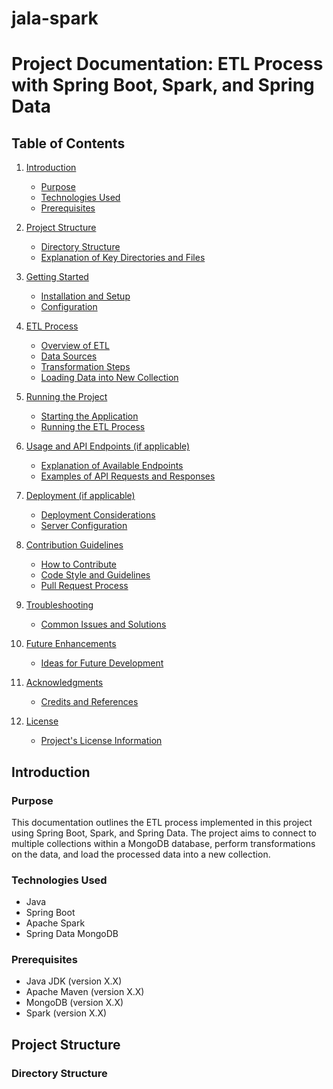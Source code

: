# jala-spark


# Project Documentation: ETL Process with Spring Boot, Spark, and Spring Data

## Table of Contents

1. [Introduction](#introduction)
   - [Purpose](#purpose)
   - [Technologies Used](#technologies-used)
   - [Prerequisites](#prerequisites)

2. [Project Structure](#project-structure)
   - [Directory Structure](#directory-structure)
   - [Explanation of Key Directories and Files](#explanation-of-key-directories-and-files)

3. [Getting Started](#getting-started)
   - [Installation and Setup](#installation-and-setup)
   - [Configuration](#configuration)

4. [ETL Process](#etl-process)
   - [Overview of ETL](#overview-of-etl)
   - [Data Sources](#data-sources)
   - [Transformation Steps](#transformation-steps)
   - [Loading Data into New Collection](#loading-data-into-new-collection)

5. [Running the Project](#running-the-project)
   - [Starting the Application](#starting-the-application)
   - [Running the ETL Process](#running-the-etl-process)

6. [Usage and API Endpoints (if applicable)](#usage-and-api-endpoints-if-applicable)
   - [Explanation of Available Endpoints](#explanation-of-available-endpoints)
   - [Examples of API Requests and Responses](#examples-of-api-requests-and-responses)

7. [Deployment (if applicable)](#deployment-if-applicable)
   - [Deployment Considerations](#deployment-considerations)
   - [Server Configuration](#server-configuration)

8. [Contribution Guidelines](#contribution-guidelines)
   - [How to Contribute](#how-to-contribute)
   - [Code Style and Guidelines](#code-style-and-guidelines)
   - [Pull Request Process](#pull-request-process)

9. [Troubleshooting](#troubleshooting)
   - [Common Issues and Solutions](#common-issues-and-solutions)

10. [Future Enhancements](#future-enhancements)
    - [Ideas for Future Development](#ideas-for-future-development)

11. [Acknowledgments](#acknowledgments)
    - [Credits and References](#credits-and-references)

12. [License](#license)
    - [Project's License Information](#projects-license-information)

## Introduction

### Purpose
This documentation outlines the ETL process implemented in this project using Spring Boot, Spark, and Spring Data. The project aims to connect to multiple collections within a MongoDB database, perform transformations on the data, and load the processed data into a new collection.

### Technologies Used
- Java
- Spring Boot
- Apache Spark
- Spring Data MongoDB

### Prerequisites
- Java JDK (version X.X)
- Apache Maven (version X.X)
- MongoDB (version X.X)
- Spark (version X.X)

## Project Structure

### Directory Structure

